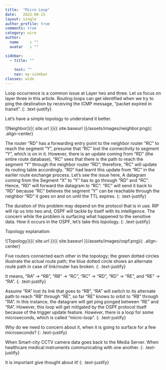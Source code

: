 ```yaml
---
title:  "Micro Loop"
date:   2022-06-15
layout: single
author_profile: true
comments: true
category: wire
author:
  name     : ""
  avatar   : ""

sidebar:
  - title: ""
    
    text: ""
    nav: my-sidebar
classes: wide
---
```



Loop occurrence is a common issue at Layer two and three. Let us focus on layer three in this article. Routing loops can get identified when we try to ping the destination by receiving the ICMP message, “packet expired in transit”.
{: .text-justify}

Let’s have a simple topology to understand it better.

![Neighbor]({{ site.url }}{{ site.baseurl }}/assets/images/neighbor.png){: .align-center}

The router “RD” has a forwarding entry point to the neighbor router “RC” to reach the segment “Y”, presume that “RC” lost the connectivity to segment “Y”, which is on in it. However, there is an update coming from “RD” (the entire route database), “RC” sees that there is the path to reach the segment “Y” through the neighbor router “RD”; therefore, “RC” will update its routing table accordingly. “RD” had learnt this update from “RC” in the earlier route exchange process. Let’s see the issue here, A datagram coming from the Segment “X” to “Y” has to go through “RD” and “RC”. Hence, “RD” will forward the datagram to “RC”. “RC” will send it back to “RD” because “RC” believes the segment “Y” can be reachable through the neighbor “RD” it goes on and on until the TTL expires.
{: .text-justify}

The duration of this problem may depend on the protocol that is in use. RIP will rip us into two and, OSPF will tackle by itself with its intelligence. The concern while the problem is surfacing what happened to the sensitive data. How it occurs in the OSPF, let’s take this topology.
{: .text-justify}

Topology explanation:

![Topology]({{ site.url }}{{ site.baseurl }}/assets/images/ospf.png){: .align-center}

Five routers connected each other in the topology; the green dotted circles illustrate the actual route path; the blue dotted circle shows an alternate route path in case of link/router has broken.
{: .text-justify}

It means, “RA” -> “RB”, “RB” -> “RC”, “RC” -> “RD”, “RD” -> “RE”, and “RE” -> “RA”.
{: .text-justify}

Assume “RA” lost its link that goes to “RB”, “RA” will switch to its alternate path to reach “RB“ through “RE”, so far “RE” knows to orbit to “RB” through “RA”. In this instance, the datagram will get ping ponged between “RE” and “RA”. However, this loop will get mitigated by the OSPF protocol itself because of the trigger update feature. However, there is a loop for some microseconds, which is called “micro-loop”.
{: .text-justify}

Why do we need to concern about it, when it is going to surface for a few microseconds?
{: .text-justify}

When Smart-city CCTV camera data goes back to the Media Server. When healthcare medical instruments communicating with one another.
{: .text-justify}

It is important give thought about it!
{: .text-justify}